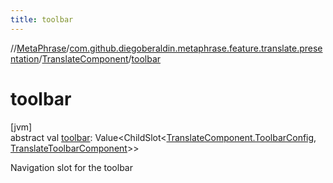 ```yaml
---
title: toolbar
---
```

//[MetaPhrase](../../../index.html)/[com.github.diegoberaldin.metaphrase.feature.translate.presentation](../index.html)/[TranslateComponent](index.html)/[toolbar](toolbar.html)



# toolbar



[jvm]\
abstract val [toolbar](toolbar.html): Value&lt;ChildSlot&lt;[TranslateComponent.ToolbarConfig](-toolbar-config/index.html), [TranslateToolbarComponent](../../com.github.diegoberaldin.metaphrase.feature.translate.toolbar.presentation/-translate-toolbar-component/index.html)&gt;&gt;



Navigation slot for the toolbar





